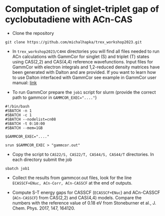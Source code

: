 # Computation of singlet-triplet gap of cyclobutadiene with ACn-CAS 

* Clone the repository 
```	
git clone https://github.com/michalhapka/trex_workshop2023.git
```
* In ``trex_workshop2023/C4H4`` directories you will find all files needed to run ACn calculations with GammCor for singlet (S) and triplet (T) states using CAS(2,2) and CAS(4,4) reference wavefunctions.
Input files for GammCor with electron integrals and 1,2-reduced density matrices have been generated with Dalton and are provided. If you want to learn how to use Dalton interfaced with GammCor see example in GammCor user manual: [link](https://qchem.gitlab.io/gammcor-manual/pages/calculation/correlation_methods/acn_dalton.html)

* To run GammCor prepare the ``job1`` script for slurm (provide the correct path to gammcor in ``GAMMCOR_EXEC="...."``)
```
#!/bin/bash
#SBATCH -n 1
#SBATCH -c 1
#SBATCH --nodelist=cn08
#SBATCH -t 0:10:00
#SBATCH --mem=1GB

$GAMMCOR_EXEC="...."

srun $GAMMCOR_EXEC > "gammcor.out"
```

* Copy the script to ``CAS22/S, CAS22/T, CAS44/S, CAS44/T`` directories. 
In each directory submit the job
```
sbatch job1
```

* Collect the results from gammcor.out files, look for the line `` ECASSCF+ENuc, ACn-Corr, ACn-CASSCF `` at the end of outputs.

* Compute S-T energy gaps for CASSCF (``ECASSCF+ENuc``) and ACn-CASSCF (``ACn-CASSCF``) from CAS(2,2) and CAS(4,4) models. Compare the numbers with the reference value of 0.18 eV from Stoneburner et al., J. Chem. Phys. 2017, 147, 164120.


